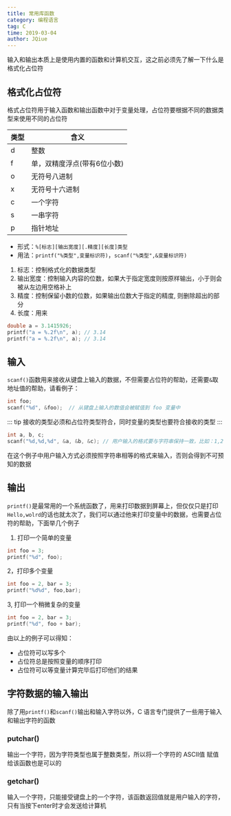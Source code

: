 ```yaml
---
title: 常用库函数
category: 编程语言
tag: C
time: 2019-03-04
author: JQiue
---
```


输入和输出本质上是使用内置的函数和计算机交互，这之前必须先了解一下什么是格式化占位符

## 格式化占位符

格式占位符用于输入函数和输出函数中对于变量处理，占位符要根据不同的数据类型来使用不同的占位符

类型|含义
---|---
d|整数
f|单，双精度浮点(带有6位小数)
o|无符号八进制
x|无符号十六进制
c|一个字符
s|一串字符
p|指针地址

+ 形式：`%[标志][输出宽度][.精度][长度]类型`
+ 用法：`printf("%类型",变量标识符)`，`scanf("%类型",&变量标识符)`

1. 标志：控制格式化的数据类型
2. 输出宽度：控制输入内容的位数，如果大于指定宽度则按原样输出，小于则会被从左边用空格补上
3. 精度：控制保留小数的位数，如果输出位数大于指定的精度, 则删除超出的部分
4. 长度：用来

```c
double a = 3.1415926;
printf("a = %.2f\n", a); // 3.14
printf("a = %.2f\n", a); // 3.14
```

## 输入

`scanf()`函数用来接收从键盘上输入的数据，不但需要占位符的帮助，还需要`&`取地址值的帮助，请看例子：

```c
int foo;
scanf("%d", &foo);  // 从键盘上输入的数值会被赋值到 foo 变量中
```

::: tip
接收的类型必须和占位符类型符合，同时变量的类型也要符合接收的类型
:::

```c
int a, b, c;
scanf("%d,%d,%d", &a, &b, &c); // 用户输入的格式要与字符串保持一致，比如：1,2,3  而不可以是：1 2 3
```

在这个例子中用户输入方式必须按照字符串相等的格式来输入，否则会得到不可预知的数据

## 输出

`printf()`是最常用的一个系统函数了，用来打印数据到屏幕上，但仅仅只是打印`Hello,wolrd`的话也就太次了，我们可以通过他来打印变量中的数据，也需要占位符的帮助，下面举几个例子

1. 打印一个简单的变量

```c
int foo = 3;
printf("%d", foo);
```

2，打印多个变量

```c
int foo = 2, bar = 3;
printf("%d%d", foo,bar);
```

3, 打印一个稍微复杂的变量

```c
int foo = 2, bar = 3;
printf("%d", foo + bar);
```

由以上的例子可以得知：

+ 占位符可以写多个
+ 占位符总是按照变量的顺序打印
+ 占位符可以等变量计算完毕后打印他们的结果

## 字符数据的输入输出

除了用`printf()`和`scanf()`输出和输入字符以外，C 语言专门提供了一些用于输入和输出字符的函数

### putchar()

输出一个字符，因为字符类型也属于整数类型，所以将一个字符的 ASCII值 赋值给该函数也是可以的

### getchar()

输入一个字符，只能接受键盘上的一个字符，该函数返回值就是用户输入的字符，只有当按下enter时才会发送给计算机
